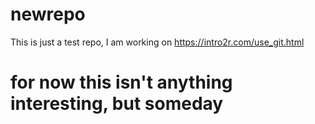 # newrepo
This is just a test repo, I am working on https://intro2r.com/use_git.html

# for now this isn't anything interesting, but someday 